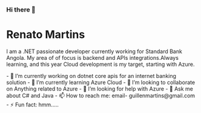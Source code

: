 ### Hi there 👋

<!--
**guimar86/guimar86** is a ✨ _special_ ✨ repository because its `README.md` (this file) appears on your GitHub profile.

Here are some ideas to get you started:
-->
<h1>Renato Martins</h1>
<p>I am a .NET passionate developer currently working for Standard Bank Angola. My area of of focus is backend and APIs integrations.Always learning, and this year Cloud development is my target, starting with Azure.</p>
- 🔭 I’m currently working on dotnet core apis for an internet banking solution
- 🌱 I’m currently learning Azure Cloud
- 👯 I’m looking to collaborate on Anything related to Azure
- 🤔 I’m looking for help with Azure
- 💬 Ask me about C# and Java
- 📫 How to reach me: email- guillenmartins@gmail.com
<!--- 😄 Pronouns:-->
- ⚡ Fun fact: hmm.....


